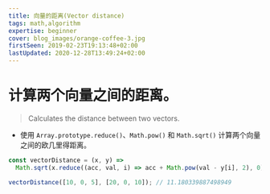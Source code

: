 ```yaml
---
title: 向量的距离(Vector distance)
tags: math,algorithm
expertise: beginner
cover: blog_images/orange-coffee-3.jpg
firstSeen: 2019-02-23T19:13:48+02:00
lastUpdated: 2020-12-28T13:49:24+02:00
---
```


# 计算两个向量之间的距离。
> Calculates the distance between two vectors.

- 使用 `Array.prototype.reduce()`、`Math.pow()` 和 `Math.sqrt()` 计算两个向量之间的欧几里得距离。

```js
const vectorDistance = (x, y) =>
  Math.sqrt(x.reduce((acc, val, i) => acc + Math.pow(val - y[i], 2), 0));
```

```js
vectorDistance([10, 0, 5], [20, 0, 10]); // 11.180339887498949
```
